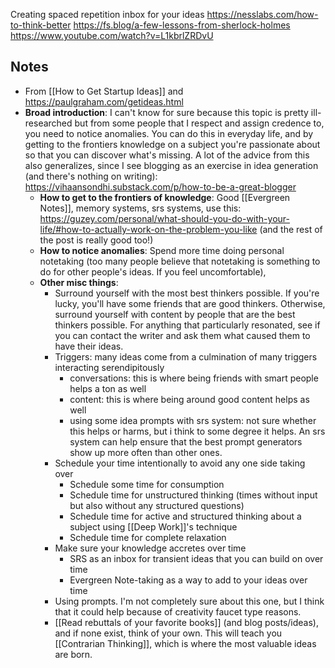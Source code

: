 Creating spaced repetition inbox for your ideas
https://nesslabs.com/how-to-think-better
https://fs.blog/a-few-lessons-from-sherlock-holmes
https://www.youtube.com/watch?v=L1kbrlZRDvU
## Notes

- From [[How to Get Startup Ideas]] and https://paulgraham.com/getideas.html
- **Broad introduction**: I can't know for sure because this topic is pretty ill-researched but from some people that I respect and assign credence to, you need to notice anomalies. You can do this in everyday life, and by getting to the frontiers knowledge on a subject you're passionate about so that you can discover what's missing. A lot of the advice from this also generalizes, since I see blogging as an exercise in idea generation (and there's nothing on writing): https://vihaansondhi.substack.com/p/how-to-be-a-great-blogger
	- **How to get to the frontiers of knowledge**: Good [[Evergreen Notes]], memory systems, srs systems, use this: https://guzey.com/personal/what-should-you-do-with-your-life/#how-to-actually-work-on-the-problem-you-like (and the rest of the post is really good too!)
	- **How to notice anomalies**: Spend more time doing personal notetaking (too many people believe that notetaking is something to do for other people's ideas. If you feel uncomfortable), 
	- **Other misc things**:
		- Surround yourself with the most best thinkers possible. If you're lucky, you'll have some friends that are good thinkers. Otherwise, surround yourself with content by people that are the best thinkers possible. For anything that particularly resonated, see if you can contact the writer and ask them what caused them to have their ideas. 
		- Triggers: many ideas come from a culmination of many triggers interacting serendipitously 
			- conversations: this is where being friends with smart people helps a ton as well
			- content: this is where being around good content helps as well
			- using some idea prompts with srs system: not sure whether this helps or harms, but i think to some degree it helps. An srs system can help ensure that the best prompt generators show up more often than other ones. 
		- Schedule your time intentionally to avoid any one side taking over
			- Schedule some time for consumption
			- Schedule time for unstructured thinking (times without input but also without any structured questions)
			- Schedule time for active and structured thinking about a subject using [[Deep Work]]'s technique 
			- Schedule time for complete relaxation
		- Make sure your knowledge accretes over time
			- SRS as an inbox for transient ideas that you can build on over time
			- Evergreen Note-taking as a way to add to your ideas over time
		- Using prompts. I'm not completely sure about this one, but I think that it could help because of creativity faucet type reasons.
		- [[Read rebuttals of your favorite books]] (and blog posts/ideas), and if none exist, think of your own. This will teach you [[Contrarian Thinking]], which is where the most valuable ideas are born.